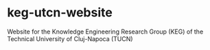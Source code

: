 # keg-utcn-website
Website for the Knowledge Engineering Research Group (KEG) of the Technical University of Cluj-Napoca (TUCN)
